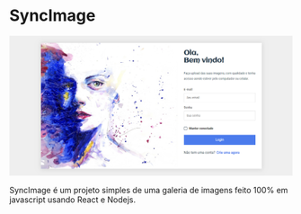# SyncImage

<img src="doc/login2.PNG" />

SyncImage é um projeto simples de uma galeria de imagens feito 100% em javascript usando React e Nodejs.
